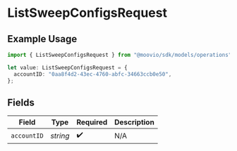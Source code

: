 # ListSweepConfigsRequest

## Example Usage

```typescript
import { ListSweepConfigsRequest } from "@moovio/sdk/models/operations";

let value: ListSweepConfigsRequest = {
  accountID: "0aa8f4d2-43ec-4760-abfc-34663ccb0e50",
};
```

## Fields

| Field              | Type               | Required           | Description        |
| ------------------ | ------------------ | ------------------ | ------------------ |
| `accountID`        | *string*           | :heavy_check_mark: | N/A                |